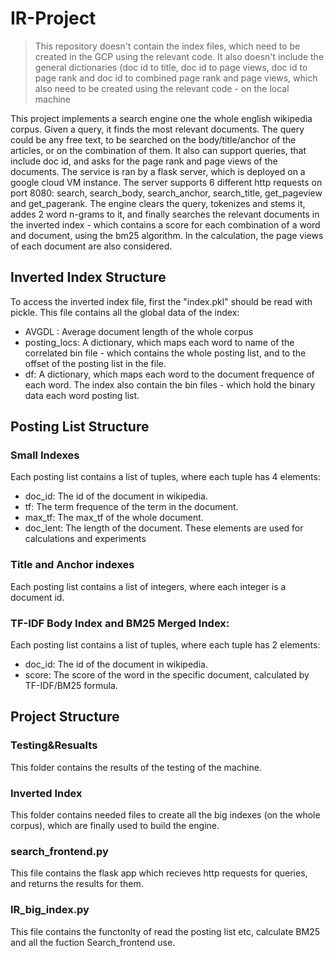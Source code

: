 # IR-Project

> This repository doesn't contain the index files, which need to be created in the GCP using the relevant code. It also doesn't include the general dictionaries (doc id to title, doc id to page views, doc id to page rank and doc id to combined page rank and page views, which also need to be created using the relevant code - on the local machine 

This project implements a search engine one the whole english wikipedia corpus. Given a query, it finds the most relevant documents. The query could be any free text, to be searched on the body/title/anchor of the articles, or on the combination of them. It also can support queries, that include doc id, and asks for the page rank and page views of the documents. The service is ran by a flask server, which is deployed on a google cloud VM instance. The server supports 6 different http requests on port 8080: search, search_body, search_anchor, search_title, get_pageview and get_pagerank. The engine clears the query, tokenizes and stems it, addes 2 word n-grams to it, and finally searches the relevant documents in the inverted index - which contains a score for each combination of a word and document, using the bm25 algorithm. In the calculation, the page views of each document are also considered.

## Inverted Index Structure
To access the inverted index file, first the "index.pkl" should be read with pickle. This file contains all the global data of the index:

* AVGDL : Average document length of the whole corpus
* posting_locs: A dictionary, which maps each word to name of the correlated bin file - which contains the whole posting list, and to the offset of the posting list in the file.
* df: A dictionary, which maps each word to the document frequence of each word. The index also contain the bin files - which hold the binary data each word posting list.

## Posting List Structure

### Small Indexes
  Each posting list contains a list of tuples, where each tuple has 4 elements:

* doc_id: The id of the document in wikipedia.
* tf: The term frequence of the term in the document.
* max_tf: The max_tf of the whole document.
* doc_lent: The length of the document. These elements are used for calculations and experiments

### Title and Anchor indexes
  Each posting list contains a list of integers, where each integer is a document id.

### TF-IDF Body Index and BM25 Merged Index:
  Each posting list contains a list of tuples, where each tuple has 2 elements:

* doc_id: The id of the document in wikipedia.
* score: The score of the word in the specific document, calculated by TF-IDF/BM25 formula.

## Project Structure

### Testing&Resualts
  This folder contains the results of the testing of the machine.
### Inverted Index
  This folder contains needed files to create all the big indexes (on the whole corpus), which are finally used to build the engine.
### search_frontend.py
  This file contains the flask app which recieves http requests for queries, and returns the results for them.
### IR_big_index.py
  This file contains the functonlty of read the posting list etc, calculate BM25 and all the fuction Search_frontend use.

